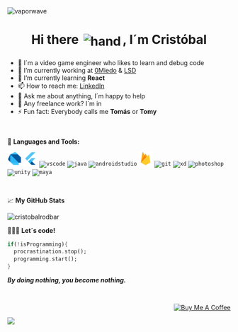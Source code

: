<p align="left"><img src="https://user-images.githubusercontent.com/44181725/124365919-06b4d080-dc11-11eb-8c73-015f0bb1faeb.jpg" alt="vaporwave" align="center"></p>

<h1 align="center">
Hi there <img src="https://camo.githubusercontent.com/e8e7b06ecf583bc040eb60e44eb5b8e0ecc5421320a92929ce21522dbc34c891/68747470733a2f2f6d656469612e67697068792e636f6d2f6d656469612f6876524a434c467a6361737252346961377a2f67697068792e676966" alt="hand" height="32" style="vertical-align:top; margin:4px">, I´m Cristóbal
</h1>

- 📜 I´m a video game engineer who likes to learn and debug code
- 🔭 I’m currently working at [0Miedo](https://0miedo.com.mx/) & [LSD](https://www.facebook.com/LSD.evs)
- 🌱 I’m currently learning **React**
- 📫 How to reach me: [LinkedIn](https://www.linkedin.com/in/cristobalrodbar/)
- 💬 Ask me about anything, I´m happy to help
- 💼 Any freelance work? I´m in
- ⚡ Fun fact: Everybody calls me **Tomás** or **Tomy**

<br/>

🧰 **Languages and Tools:**  
<p align="left">
<code><img alt="dart" height="32" src="https://raw.githubusercontent.com/github/explore/80688e429a7d4ef2fca1e82350fe8e3517d3494d/topics/dart/dart.png"></code>
<code><img alt="flutter" height="32" src="https://raw.githubusercontent.com/github/explore/80688e429a7d4ef2fca1e82350fe8e3517d3494d/topics/flutter/flutter.png"></code>
<code><img alt="vscode" height="32" src="https://user-images.githubusercontent.com/44181725/124366104-d2421400-dc12-11eb-9ca6-65ccc44bd0ad.png"></code>
<code><img alt="java" height="32" src="https://user-images.githubusercontent.com/44181725/124366420-66ad7600-dc15-11eb-9c2b-564581082ee4.png"></code>
<code><img alt="androidstudio" height="32" src="https://user-images.githubusercontent.com/44181725/124366642-da9c4e00-dc16-11eb-80d6-2e753deac9e5.png"></code>
<code><img alt="firebase" height="32" src="https://raw.githubusercontent.com/github/explore/80688e429a7d4ef2fca1e82350fe8e3517d3494d/topics/firebase/firebase.png"></code>
<code><img alt="git" height="32" src="https://user-images.githubusercontent.com/44181725/124364689-c8b3ae80-dc08-11eb-9448-d5818cc36e35.png"></code>
<code><img alt="xd" height="32" src="https://user-images.githubusercontent.com/44181725/124366037-3b755780-dc12-11eb-9c68-1c966c67977d.png"></code>
<code><img alt="photoshop" height="32" src="https://user-images.githubusercontent.com/44181725/124366422-66ad7600-dc15-11eb-9d22-f5a5e89a9a5d.png"></code>
<code><img alt="unity" height="32" src="https://user-images.githubusercontent.com/44181725/124366643-db34e480-dc16-11eb-8bbe-c5ce8f55aff2.png"></code>
<code><img alt="maya" height="32" src="https://user-images.githubusercontent.com/44181725/124366644-db34e480-dc16-11eb-8c92-794195d04c10.png"></code>
</p>

<br>

📈 **My GitHub Stats**

<p align="left"> <img src="https://github-readme-stats-git-master-tomasinodefuego.vercel.app/api?username=cristobalrodbar&include_all_commits=true&show_icons=true&count_private=true&theme=nord" alt="cristobalrodbar" />

<br/>


👨🏽‍💻 **Let´s code!**

 ```dart
if(!isProgramming){
   procrastination.stop();
   programming.start();
}
```
 
 **_By doing nothing, you become nothing._**
 
<br/>

<p align="right">
<a href="https://www.buymeacoffee.com/cristobalrodbar" target="_blank"><img src="https://cdn.buymeacoffee.com/buttons/v2/default-red.png" alt="Buy Me A Coffee" width="150" ></a>
</p>
 
 
 ![](https://komarev.com/ghpvc/?username=cristobalrodbar&style=for-the-badge&color=lightgrey)

 <!--- 

 <code><img alt="github" height="32" src="https://user-images.githubusercontent.com/44181725/124366418-6614df80-dc15-11eb-91cb-78d4231712f5.png"></code>
<code><img alt="trello" height="32" src="https://user-images.githubusercontent.com/44181725/124366437-8f357000-dc15-11eb-90fb-c99f23194ad7.png"></code>
<code><img alt="slack" height="32" src="https://user-images.githubusercontent.com/44181725/124366438-8fce0680-dc15-11eb-9769-a3ef303e8bc8.png"></code>
 

👨‍💻 **My Top Languages**

<p align="left"> <img src="https://github-readme-stats-git-master-tomasinodefuego.vercel.app/api/top-langs/?username=cristobalrodbar&exclude_repo=utis,cristobalrodbar,github-readme-stats&count_private=true&theme=nord" alt="cristobalrodbar" />


![Top Langs](https://github-readme-stats-nu-six.vercel.app/api/top-langs/?username=cristobalrodbar&exclude_repo=utis,cristobalrodbar,github-readme-stats&layout=compact&count_private=true&theme=nord)


<a href="https://www.linkedin.com/in/crist%C3%B3bal-rodr%C3%ADguez-barrientos-6a494080/">
 <img alt="" width="20px" src="https://user-images.githubusercontent.com/44181725/124342649-f35f2200-db8a-11eb-9afa-d59be1b0ca9f.png"/>
</a>

[![Top Langs](https://github-readme-stats-tomasinodefuego.vercel.app/api/top-langs/?username=tomasinodefuego&layout=compact&count_private=true&theme=nord)](https://github.com/tomasinodefuego/github-readme-stats)

<code><img alt="androidstudio" height="32" src="https://user-images.githubusercontent.com/44181725/124366041-5051eb00-dc12-11eb-8876-dab7b95ca1d8.png"></code>


💬 Ask me about ...
- 😄 Pronouns: ... 
- 👯 I’m looking to collaborate on ...
- 🤔 I’m looking for help with ...->
